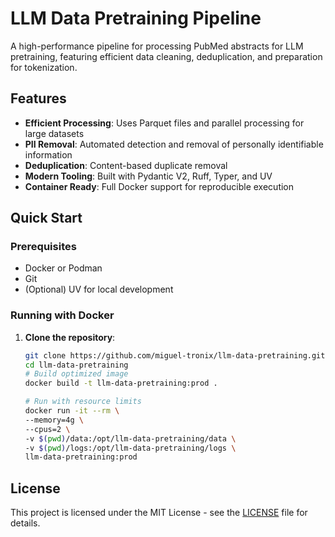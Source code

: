 # LLM Data Pretraining Pipeline

A high-performance pipeline for processing PubMed abstracts for LLM pretraining, featuring efficient data cleaning, deduplication, and preparation for tokenization.

## Features

- **Efficient Processing**: Uses Parquet files and parallel processing for large datasets
- **PII Removal**: Automated detection and removal of personally identifiable information
- **Deduplication**: Content-based duplicate removal
- **Modern Tooling**: Built with Pydantic V2, Ruff, Typer, and UV
- **Container Ready**: Full Docker support for reproducible execution

## Quick Start

### Prerequisites

- Docker or Podman
- Git
- (Optional) UV for local development

### Running with Docker

1. **Clone the repository**:
   ```bash
   git clone https://github.com/miguel-tronix/llm-data-pretraining.git
   cd llm-data-pretraining
   # Build optimized image
   docker build -t llm-data-pretraining:prod .

   # Run with resource limits
   docker run -it --rm \
   --memory=4g \
   --cpus=2 \
   -v $(pwd)/data:/opt/llm-data-pretraining/data \
   -v $(pwd)/logs:/opt/llm-data-pretraining/logs \
   llm-data-pretraining:prod
    ```

## License

This project is licensed under the MIT License - see the [LICENSE](LICENSE) file for details.
